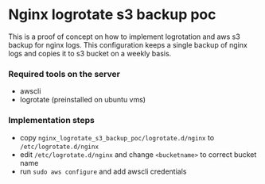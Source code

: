 # Nginx logrotate s3 backup poc
This is a proof of concept on how to implement logrotation and aws s3 backup for nginx logs. This configuration keeps a single backup of nginx logs and copies it to s3 bucket on a weekly basis. 

### Required tools on the server
* awscli
* logrotate (preinstalled on ubuntu vms)

### Implementation steps
* copy <code>nginx_logrotate_s3_backup_poc/logrotate.d/nginx</code> to <code>/etc/logrotate.d/nginx</code>
* edit <code>/etc/logrotate.d/nginx</code> and change <code>\<bucketname></code> to correct bucket name
* run <code>sudo aws configure</code> and add awscli credentials 

